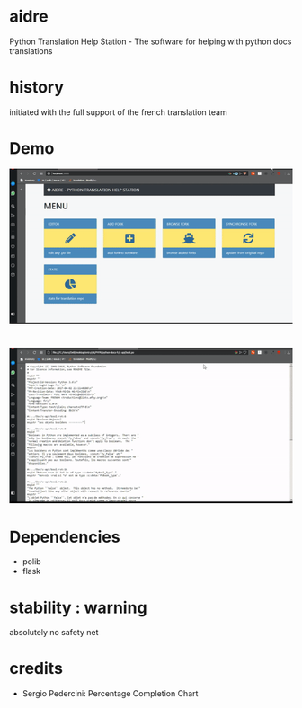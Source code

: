 # aidre
Python Translation Help Station - The software for helping with python docs translations

# history
initiated with the full support of the french translation team

# Demo
![text](assets/aidre_1.gif)
#
![text](assets/aidre_2.gif)

# Dependencies
* polib
* flask

# stability : warning

absolutely no safety net

# credits
- Sergio Pedercini: Percentage Completion Chart

